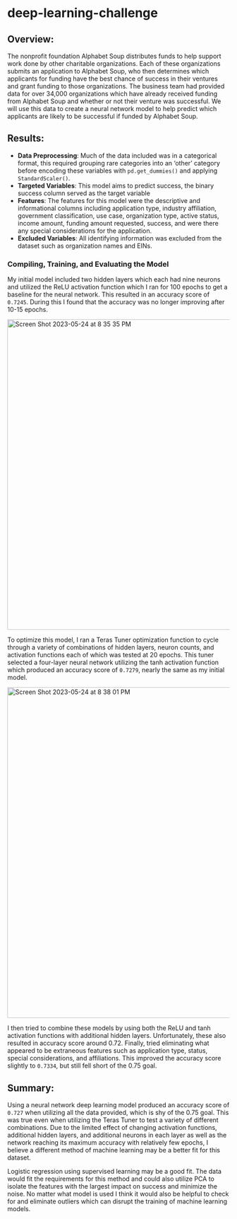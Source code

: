 # deep-learning-challenge

## Overview:
The nonprofit foundation Alphabet Soup distributes funds to help support work done by other charitable organizations. Each of these organizations submits an application to Alphabet Soup, who then determines which applicants for funding have the best chance of success in their ventures and grant funding to those organizations. The business team had provided data for over 34,000 organizations which have already received funding from Alphabet Soup and whether or not their venture was successful. We will use this data to create a neural network model to help predict which applicants are likely to be successful if funded by Alphabet Soup.

## Results:
* **Data Preprocessing**:
Much of the data included was in a categorical format, this required grouping rare categories into an ‘other’ category before encoding these variables with `pd.get_dummies()` and applying `StandardScaler()`.
* **Targeted Variables**:
This model aims to predict success, the binary success column served as the target variable
* **Features**:
The features for this model were the descriptive and informational columns including application type, industry affiliation, government classification, use case, organization type, active status, income amount, funding amount requested, success, and were there any special considerations for the application.
* **Excluded Variables**: All identifying information was excluded from the dataset such as organization names and EINs.

### Compiling, Training, and Evaluating the Model

My initial model included two hidden layers which each had nine neurons and utilized the ReLU activation function which I ran for 100 epochs to get a baseline for the neural network. This resulted in an accuracy score of `0.7245`. During this I found that the accuracy was no longer improving after 10-15 epochs.

<img width="702" alt="Screen Shot 2023-05-24 at 8 35 35 PM" src="https://github.com/leah-apking/deep-learning-challenge/assets/119013360/93d62f9d-f4e0-4015-9c86-c1462cdc308c">

To optimize this model, I ran a Teras Tuner optimization function to cycle through a variety of combinations of hidden layers, neuron counts, and activation functions each of which was tested at 20 epochs. This tuner selected a four-layer neural network utilizing the tanh activation function which produced an accuracy score of `0.7279`, nearly the same as my initial model.

<img width="748" alt="Screen Shot 2023-05-24 at 8 38 01 PM" src="https://github.com/leah-apking/deep-learning-challenge/assets/119013360/43153a12-763a-4b16-a64e-447a22fd35f3">

I then tried to combine these models by using both the ReLU and tanh activation functions with additional hidden layers. Unfortunately, these also resulted in accuracy score around 0.72. Finally, tried eliminating what appeared to be extraneous features such as application type, status, special considerations, and affiliations. This improved the accuracy score slightly to `0.7334`, but still fell short of the 0.75 goal.

## Summary: 
Using a neural network deep learning model produced an accuracy score of `0.727` when utilizing all the data provided, which is shy of the 0.75 goal. This was true even when utilizing the Teras Tuner to test a variety of different combinations. Due to the limited effect of changing activation functions, additional hidden layers, and additional neurons in each layer as well as the network reaching its maximum accuracy with relatively few epochs, I believe a different method of machine learning may be a better fit for this dataset.

Logistic regression using supervised learning may be a good fit. The data would fit the requirements for this method and could also utilize PCA to isolate the features with the largest impact on success and minimize the noise. No matter what model is used I think it would also be helpful to check for and eliminate outliers which can disrupt the training of machine learning models.
